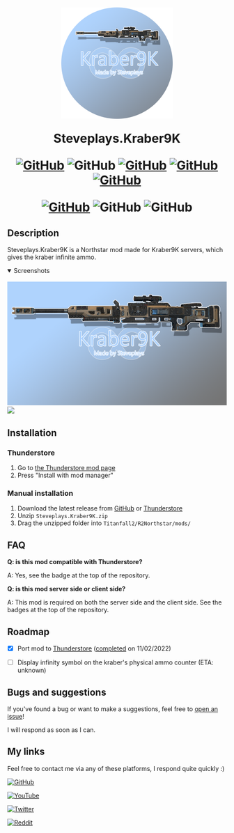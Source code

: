<h1 align="center">
<img src="icon_hq.png" width="256px" align="center">

Steveplays.Kraber9K 


[![GitHub](https://img.shields.io/github/license/Steveplays28/Kraber9K)](https://github.com/Steveplays28/Kraber9K/LICENSE)
![GitHub](https://img.shields.io/github/repo-size/Steveplays28/Kraber9K)
[![GitHub](https://img.shields.io/github/forks/Steveplays28/Kraber9K)](https://github.com/Steveplays28/kraber9k/network/members)
[![GitHub](https://img.shields.io/github/issues/Steveplays28/Kraber9K)](https://github.com/Steveplays28/kraber9k/issues)
[![GitHub](https://img.shields.io/github/issues-pr/Steveplays28/Kraber9K)](https://github.com/Steveplays28/kraber9k/pulls)

[![GitHub](https://img.shields.io/badge/Thunderstore-yes-brightgreen?labelColor=375A7F)](https://northstar.thunderstore.io/package/Steveplays/Kraber9K)
![GitHub](https://img.shields.io/badge/Server%20side-yes-brightgreen?labelColor=375A7F)
![GitHub](https://img.shields.io/badge/Client%20side-yes-brightgreen?labelColor=375A7F)
</h1>


## Description

Steveplays.Kraber9K is a Northstar mod made for Kraber9K servers, which gives the kraber infinite ammo.

<details open>
<summary>Screenshots</summary>
<br>
<img src="banner.png" width="960px">
<img src="https://user-images.githubusercontent.com/62797992/147510084-57e6a3a7-9e43-4400-a556-5644142f27cc.png" width="960px">
</details>


## Installation

### Thunderstore

1. Go to [the Thunderstore mod page](https://northstar.thunderstore.io/package/Steveplays/Kraber9K/)
2. Press "Install with mod manager"

### Manual installation

1. Download the latest release from [GitHub](https://github.com/Steveplays28/kraber9k/releases/latest) or [Thunderstore](https://northstar.thunderstore.io/package/Steveplays/Kraber9K/)
2. Unzip `Steveplays.Kraber9K.zip`
3. Drag the unzipped folder into `Titanfall2/R2Northstar/mods/`


## FAQ

**Q: is this mod compatible with Thunderstore?**

A: Yes, see the badge at the top of the repository.

**Q: is this mod server side or client side?**

A: This mod is required on both the server side and the client side. See the badges at the top of the repository.


## Roadmap

- [x] Port mod to [Thunderstore](https://northstar.thunderstore.io) ([completed](https://northstar.thunderstore.io/package/Steveplays/Kraber9K) on 11/02/2022)
- [ ] Display infinity symbol on the kraber's physical ammo counter (ETA: unknown)


## Bugs and suggestions

If you've found a bug or want to make a suggestions, feel free to [open an issue](https://github.com/Steveplays28/Kraber9K/issues/new)!

I will respond as soon as I can.


## My links

Feel free to contact me via any of these platforms, I respond quite quickly :)

[![GitHub](https://img.shields.io/github/stars/Steveplays28?label=Steveplays28%20%7C%20Stars&style=social)](https://github.com/Steveplays28)

[![YouTube](https://img.shields.io/youtube/channel/subscribers/UC0GP9rATvC5L8yH_NrCaBJw?label=Steveplays%20%7C%20Subscribers&style=social)](https://youtube.com/c/Steveplays28)

[![Twitter](https://img.shields.io/twitter/follow/Steveplays28?label=Steveplays28%20%7C%20Followers&style=social)](https://twitter.com/Steveplays28)

[![Reddit](https://img.shields.io/reddit/user-karma/combined/Steveplays28?label=Steveplays28%20%7C%20Karma&style=social)](https://reddit.com/u/Steveplays28)
